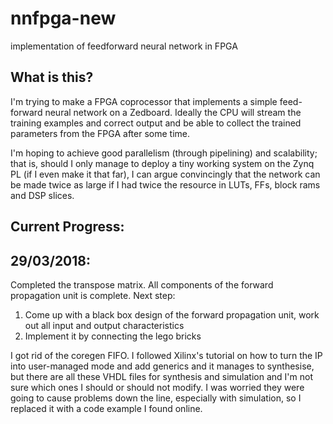 # nnfpga-new
implementation of feedforward neural network in FPGA

## What is this?
I'm trying to make a FPGA coprocessor that implements a simple feed-forward neural network on a Zedboard. Ideally the CPU will
stream the training examples and correct output and be able to collect the trained parameters from
the FPGA after some time.

I'm hoping to achieve good parallelism (through pipelining) and scalability; that is, should I only manage to deploy a tiny
working system on the Zynq PL (if I even make it that far), I can argue convincingly that the network can be made twice as large
if I had twice the resource in LUTs, FFs, block rams and DSP slices.

## Current Progress:
29/03/2018:
-------------

Completed the transpose matrix. All components of the forward propagation unit is complete.
Next step:
1. Come up with a black box design of the forward propagation unit, work out all input and output
   characteristics
2. Implement it by connecting the lego bricks

I got rid of the coregen FIFO. I followed Xilinx's tutorial on how to turn the IP into user-managed mode
and add generics and it manages to synthesise, but there are all these VHDL files for synthesis and simulation
and I'm not sure which ones I should or should not modify. I was worried they were going to cause problems
down the line, especially with simulation, so I replaced it with a code example I found online.
